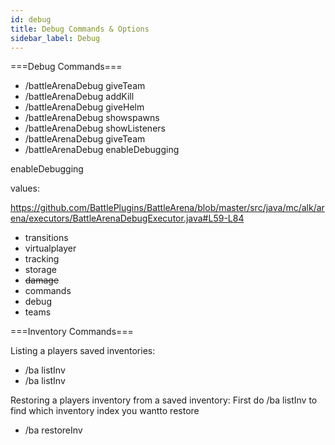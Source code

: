 ```yaml
---
id: debug
title: Debug Commands & Options
sidebar_label: Debug
---
```


===Debug Commands===
* /battleArenaDebug giveTeam <player> <team index>
* /battleArenaDebug addKill <player>
* /battleArenaDebug giveHelm <item>
* /battleArenaDebug showspawns <arena>
* /battleArenaDebug showListeners
* /battleArenaDebug giveTeam <team index>
* /battleArenaDebug enableDebugging <section> <on off>

enableDebugging <section> values:

https://github.com/BattlePlugins/BattleArena/blob/master/src/java/mc/alk/arena/executors/BattleArenaDebugExecutor.java#L59-L84

* transitions
* virtualplayer
* tracking
* storage
* <strike>damage</strike>
* commands
* debug
* teams

===Inventory Commands===

Listing a players saved inventories:
* /ba listInv <player>
* /ba listInv <player> <index>

Restoring a players inventory from a saved inventory:
First do /ba listInv to find which inventory index you wantto restore
* /ba restoreInv <player> <index>
</code>


